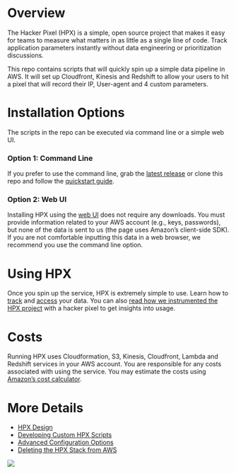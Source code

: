 # Overview
The Hacker Pixel (HPX) is a simple, open source project that makes it easy for teams to measure what matters in as little as a single line of code. Track application parameters instantly without data engineering or prioritization discussions. 

This repo contains scripts that will quickly spin up a simple data pipeline in AWS. It will set up Cloudfront, Kinesis and Redshift to allow your users to hit a pixel that will record their IP, User-agent and 4 custom parameters. 

# Installation Options
The scripts in the repo can be executed via command line or a simple web UI. 

### Option 1: Command Line
If you prefer to use the command line, grab the [latest release](https://github.com/TurboVentures/hpx/releases) or clone this repo and follow the [quickstart guide](https://github.com/Bright-Labs/hpx/wiki/Quickstart:-Command-Line). 

### Option 2: Web UI
Installing HPX using the [web UI](https://cdn.rawgit.com/Bright-Labs/hpx/ae1bf418/launch.html) does not require any downloads. You must provide information related to your AWS account (e.g., keys, passwords), but none of the data is sent to us (the page uses Amazon’s client-side SDK). If you are not comfortable inputting this data in a web browser, we recommend you use the command line option.

# Using HPX
Once you spin up the service, HPX is extremely simple to use. Learn how to [track](https://github.com/Bright-Labs/hpx/wiki/Tracking-Data-via-HPX) and [access](https://github.com/Bright-Labs/hpx/wiki/Accessing-Your-Data) your data. You can also [read how we instrumented the HPX project](https://github.com/Bright-Labs/hpx/wiki/Example:-Running-a-hacker-pixel-in-a-Bash-script-(Dogfooding-HPX)) with a hacker pixel to get insights into usage.

# Costs
Running HPX uses Cloudformation, S3, Kinesis, Cloudfront, Lambda and Redshift services in your AWS account. You are responsible for any costs associated with using the service. You may estimate the costs using [Amazon’s cost calculator](http://calculator.s3.amazonaws.com/index.html?key=cloudformation/aab57d78-a09f-4deb-8619-c3c29b279313).

# More Details
* [HPX Design](https://github.com/Bright-Labs/hpx/wiki/HPX-Design)
* [Developing Custom HPX Scripts](https://github.com/Bright-Labs/hpx/wiki/Developing-Custom-HPX-Scripts)
* [Advanced Configuration Options](https://github.com/Bright-Labs/hpx/wiki/Advanced-Configuration-Options)
* [Deleting the HPX Stack from AWS](https://github.com/Bright-Labs/hpx/wiki/Deleting-the-HPX-Stack)

![](https://due51c15d7bfn.cloudfront.net/1x1.gif?a=readme&b=readme)
